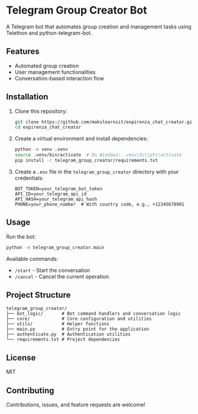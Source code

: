 # Telegram Group Creator Bot

A Telegram bot that automates group creation and management tasks using Telethon and python-telegram-bot.

## Features

- Automated group creation
- User management functionalities
- Conversation-based interaction flow

## Installation

1. Clone this repository:

   ```bash
   git clone https://github.com/makslearnsit/expirenza_chat_creator.git
   cd expirenza_chat_creator
   ```

2. Create a virtual environment and install dependencies:

   ```bash
   python -m venv .venv
   source .venv/bin/activate  # On Windows: .venv\Scripts\activate
   pip install -r telegram_group_creator/requirements.txt
   ```

3. Create a `.env` file in the `telegram_group_creator` directory with your credentials:
   ```
   BOT_TOKEN=your_telegram_bot_token
   API_ID=your_telegram_api_id
   API_HASH=your_telegram_api_hash
   PHONE=your_phone_number  # With country code, e.g., +12345678901
   ```

## Usage

Run the bot:

```bash
python -m telegram_group_creator.main
```

Available commands:

- `/start` - Start the conversation
- `/cancel` - Cancel the current operation

## Project Structure

```
telegram_group_creator/
├── bot_logic/       # Bot command handlers and conversation logic
├── core/            # Core configuration and utilities
├── utils/           # Helper functions
├── main.py          # Entry point for the application
├── authenticate.py  # Authentication utilities
└── requirements.txt # Project dependencies
```

## License

MIT

## Contributing

Contributions, issues, and feature requests are welcome!
